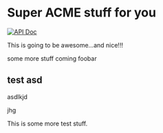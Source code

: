 # Super ACME stuff for you

[![API Doc](https://doclets.io/lipp/acme-jsdoc-example/master.svg)](https://doclets.io/lipp/acme-jsdoc-example/master)

This is going to be awesome...and nice!!!

some more stuff coming foobar

## test asd

asdlkjd


jhg

This is some more test stuff.
